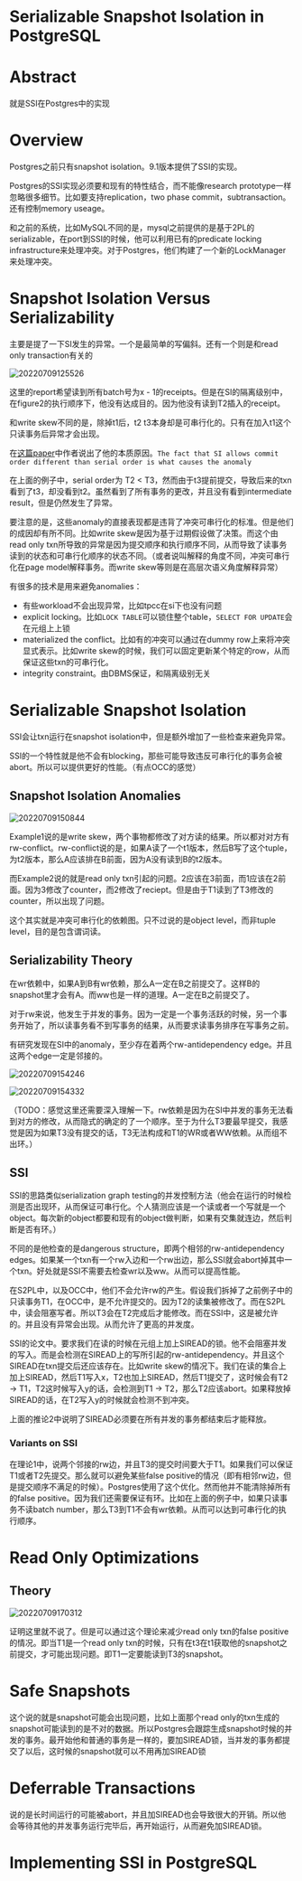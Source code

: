 # Serializable Snapshot Isolation in PostgreSQL

# Abstract

就是SSI在Postgres中的实现

# Overview

Postgres之前只有snapshot isolation。9.1版本提供了SSI的实现。

Postgres的SSI实现必须要和现有的特性结合，而不能像research prototype一样忽略很多细节。比如要支持replication，two phase commit，subtransaction。还有控制memory useage。

和之前的系统，比如MySQL不同的是，mysql之前提供的是基于2PL的serializable，在port到SSI的时候，他可以利用已有的predicate locking infrastructure来处理冲突。对于Postgres，他们构建了一个新的LockManager来处理冲突。

# Snapshot Isolation Versus Serializability

主要是提了一下SI发生的异常。一个是最简单的写偏斜。还有一个则是和read only transaction有关的

![20220709125526](https://picsheep.oss-cn-beijing.aliyuncs.com/pic/20220709125526.png)

这里的report希望读到所有batch号为x - 1的receipts。但是在SI的隔离级别中，在figure2的执行顺序下，他没有达成目的。因为他没有读到T2插入的receipt。

和write skew不同的是，除掉t1后，t2 t3本身却是可串行化的。只有在加入t1这个只读事务后异常才会出现。

在[这篇paper](https://www.cs.umb.edu/~poneil/ROAnom.pdf)中作者说出了他的本质原因。`The fact that SI allows commit order different than serial order is what causes the anomaly`

在上面的例子中，serial order为 T2 < T3，然而由于t3提前提交，导致后来的txn看到了t3，却没看到t2。虽然看到了所有事务的更改，并且没有看到intermediate result，但是仍然发生了异常。

要注意的是，这些anomaly的直接表现都是违背了冲突可串行化的标准。但是他们的成因却有所不同。比如write skew是因为基于过期假设做了决策。而这个由read only txn所导致的异常是因为提交顺序和执行顺序不同，从而导致了读事务读到的状态和可串行化顺序的状态不同。（或者说叫解释的角度不同，冲突可串行化在page model解释事务。而write skew等则是在高层次语义角度解释异常）

有很多的技术是用来避免anomalies：
* 有些workload不会出现异常，比如tpcc在si下也没有问题
* explicit locking。比如`LOCK TABLE`可以锁住整个table，`SELECT FOR UPDATE`会在元组上上锁
* materialized the conflict。比如有的冲突可以通过在dummy row上来将冲突显式表示。比如write skew的时候，我们可以固定更新某个特定的row，从而保证这些txn的可串行化。
* integrity constraint。由DBMS保证，和隔离级别无关

# Serializable Snapshot Isolation

SSI会让txn运行在snapshot isolation中，但是额外增加了一些检查来避免异常。

SSI的一个特性就是他不会有blocking，那些可能导致违反可串行化的事务会被abort。所以可以提供更好的性能。（有点OCC的感觉）

## Snapshot Isolation Anomalies

![20220709150844](https://picsheep.oss-cn-beijing.aliyuncs.com/pic/20220709150844.png)

Example1说的是write skew，两个事物都修改了对方读的结果。所以都对对方有rw-conflict。rw-conflict说的是，如果A读了一个t1版本，然后B写了这个tuple，为t2版本，那么A应该排在B前面，因为A没有读到B的t2版本。

而Example2说的就是read only txn引起的问题。2应该在3前面，而1应该在2前面。因为3修改了counter，而2修改了reciept。但是由于T1读到了T3修改的counter，所以出现了问题。

这个其实就是冲突可串行化的依赖图。只不过说的是object level，而非tuple level，目的是包含谓词读。

## Serializability Theory

在wr依赖中，如果A到B有wr依赖，那么A一定在B之前提交了。这样B的snapshot里才会有A。而ww也是一样的道理。A一定在B之前提交了。

对于rw来说，他发生于并发的事务。因为一定是一个事务活跃的时候，另一个事务开始了，所以读事务看不到写事务的结果，从而要求读事务排序在写事务之前。

有研究发现在SI中的anomaly，至少存在着两个rw-antidependency edge。并且这两个edge一定是邻接的。

![20220709154246](https://picsheep.oss-cn-beijing.aliyuncs.com/pic/20220709154246.png)

![20220709154332](https://picsheep.oss-cn-beijing.aliyuncs.com/pic/20220709154332.png)

（TODO：感觉这里还需要深入理解一下。rw依赖是因为在SI中并发的事务无法看到对方的修改，从而隐式的确定的了一个顺序。至于为什么T3要最早提交，我感觉是因为如果T3没有提交的话，T3无法构成和T1的WR或者WW依赖。从而组不出环。）

## SSI

SSI的思路类似serialization graph testing的并发控制方法（他会在运行的时候检测是否出现环，从而保证可串行化。个人猜测应该是一个读或者一个写就是一个object。每次新的object都要和现有的object做判断，如果有交集就连边，然后判断是否有环。）

不同的是他检查的是dangerous structure，即两个相邻的rw-antidependency edges。如果某一个txn有一个rw入边和一个rw出边，那么SSI就会abort掉其中一个txn。好处就是SSI不需要去检查wr以及ww。从而可以提高性能。

在S2PL中，以及OCC中，他们不会允许rw的产生。假设我们拆掉了之前例子中的只读事务T1，在OCC中，是不允许提交的。因为T2的读集被修改了。而在S2PL中，读会阻塞写者。所以T3会在T2完成后才能修改。而在SSI中，这是被允许的。并且没有异常会出现。从而允许了更高的并发度。

SSI的论文中。要求我们在读的时候在元组上加上SIREAD的锁。他不会阻塞并发的写入。而是会检测在SIREAD上的写所引起的rw-antidependency。并且这个SIREAD在txn提交后还应该存在。比如write skew的情况下。我们在读的集合上加上SIREAD，然后T1写入x，T2也加上SIREAD，然后T1提交了，这时候会有T2 -> T1，T2这时候写入y的话，会检测到T1 -> T2，那么T2应该abort。如果释放掉SIREAD的话，在T2写入y的时候就会检测不到冲突。

上面的推论2中说明了SIREAD必须要在所有并发的事务都结束后才能释放。

### Variants on SSI

在理论1中，说两个邻接的rw边，并且T3的提交时间要大于T1。如果我们可以保证T1或者T2先提交。那么就可以避免某些false positive的情况（即有相邻rw边，但是提交顺序不满足的时候）。Postgres使用了这个优化。然而他并不能清除掉所有的false positive。因为我们还需要保证有环。比如在上面的例子中，如果只读事务不读batch number，那么T3到T1不会有wr依赖。从而可以达到可串行化的执行顺序。

# Read Only Optimizations

## Theory

![20220709170312](https://picsheep.oss-cn-beijing.aliyuncs.com/pic/20220709170312.png)

证明这里就不说了。但是可以通过这个理论来减少read only txn的false positive的情况。即当T1是一个read only txn的时候，只有在t3在t1获取他的snapshot之前提交，才可能出现问题。即T1一定要能读到T3的snapshot。

# Safe Snapshots

这个说的就是snapshot可能会出现问题，比如上面那个read only的txn生成的snapshot可能读到的是不对的数据。所以Postgres会跟踪生成snapshot时候的并发的事务。最开始他和普通的事务是一样的，要加SIREAD锁，当并发的事务都提交了以后，这时候的snapshot就可以不用再加SIREAD锁

# Deferrable Transactions

说的是长时间运行的可能被abort，并且加SIREAD也会导致很大的开销。所以他会等待其他的并发事务运行完毕后，再开始运行，从而避免加SIREAD锁。

# Implementing SSI in PostgreSQL

